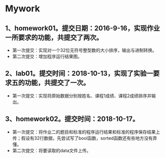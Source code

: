 ﻿# Mywork
## 1、homework01。提交日期：2016-9-16，实现作业一所要求的功能，共提交了两次。
* 第一次提交：实现对一个32位无符号整型数的大小排序，输出与进制转换。
* 第二次提交：增加程序运行结果图。
## 2、lab01。提交时间：2018-10-13，实现了实验一要求五的功能，共提交了一次。
* 第一次提交：实现将原始数据分别按姓名、课程1成绩、课程2成绩排序并输出。
## 3、homework02。提交时间：2018-10-17。
* 第一次提交：将作业二的题目和标准的程序运行结果和标准的程序保存结果上传；假设有32行数据，先尝试写了bool函数，sorted函数还有些地方没有弄懂。
* 第二次提交：将要读取的data文件上传。
